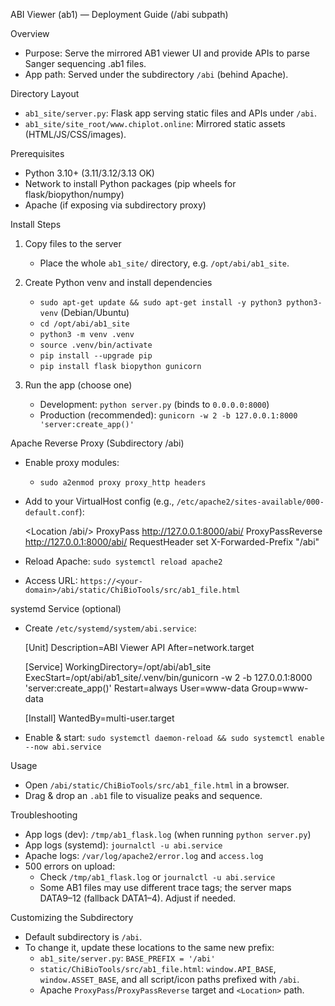 ABI Viewer (ab1) — Deployment Guide (/abi subpath)

Overview
- Purpose: Serve the mirrored AB1 viewer UI and provide APIs to parse Sanger sequencing .ab1 files.
- App path: Served under the subdirectory `/abi` (behind Apache).

Directory Layout
- `ab1_site/server.py`: Flask app serving static files and APIs under `/abi`.
- `ab1_site/site_root/www.chiplot.online`: Mirrored static assets (HTML/JS/CSS/images).

Prerequisites
- Python 3.10+ (3.11/3.12/3.13 OK)
- Network to install Python packages (pip wheels for flask/biopython/numpy)
- Apache (if exposing via subdirectory proxy)

Install Steps
1) Copy files to the server
   - Place the whole `ab1_site/` directory, e.g. `/opt/abi/ab1_site`.

2) Create Python venv and install dependencies
   - `sudo apt-get update && sudo apt-get install -y python3 python3-venv` (Debian/Ubuntu)
   - `cd /opt/abi/ab1_site`
   - `python3 -m venv .venv`
   - `source .venv/bin/activate`
   - `pip install --upgrade pip`
   - `pip install flask biopython gunicorn`

3) Run the app (choose one)
   - Development: `python server.py` (binds to `0.0.0.0:8000`)
   - Production (recommended): `gunicorn -w 2 -b 127.0.0.1:8000 'server:create_app()'`

Apache Reverse Proxy (Subdirectory /abi)
- Enable proxy modules:
  - `sudo a2enmod proxy proxy_http headers`
- Add to your VirtualHost config (e.g., `/etc/apache2/sites-available/000-default.conf`):

  <Location /abi/>
    ProxyPass http://127.0.0.1:8000/abi/
    ProxyPassReverse http://127.0.0.1:8000/abi/
    RequestHeader set X-Forwarded-Prefix "/abi"
  </Location>

- Reload Apache: `sudo systemctl reload apache2`
- Access URL: `https://<your-domain>/abi/static/ChiBioTools/src/ab1_file.html`

systemd Service (optional)
- Create `/etc/systemd/system/abi.service`:

  [Unit]
  Description=ABI Viewer API
  After=network.target

  [Service]
  WorkingDirectory=/opt/abi/ab1_site
  ExecStart=/opt/abi/ab1_site/.venv/bin/gunicorn -w 2 -b 127.0.0.1:8000 'server:create_app()'
  Restart=always
  User=www-data
  Group=www-data

  [Install]
  WantedBy=multi-user.target

- Enable & start: `sudo systemctl daemon-reload && sudo systemctl enable --now abi.service`

Usage
- Open `/abi/static/ChiBioTools/src/ab1_file.html` in a browser.
- Drag & drop an `.ab1` file to visualize peaks and sequence.

Troubleshooting
- App logs (dev): `/tmp/ab1_flask.log` (when running `python server.py`)
- App logs (systemd): `journalctl -u abi.service`
- Apache logs: `/var/log/apache2/error.log` and `access.log`
- 500 errors on upload:
  - Check `/tmp/ab1_flask.log` or `journalctl -u abi.service`
  - Some AB1 files may use different trace tags; the server maps DATA9–12 (fallback DATA1–4). Adjust if needed.

Customizing the Subdirectory
- Default subdirectory is `/abi`.
- To change it, update these locations to the same new prefix:
  - `ab1_site/server.py`: `BASE_PREFIX = '/abi'`
  - `static/ChiBioTools/src/ab1_file.html`: `window.API_BASE`, `window.ASSET_BASE`, and all script/icon paths prefixed with `/abi`.
  - Apache `ProxyPass`/`ProxyPassReverse` target and `<Location>` path.

